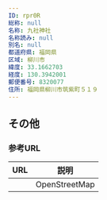 ```yaml
---
ID: rpr0R
総称: null
名称: 九社神社
名称読み: null
別名: null
都道府県: 福岡県
区域: 柳川市
緯度: 33.1662703
経度: 130.3942001
郵便番号: 8320077
住所: 福岡県柳川市筑紫町５１９
---
```


## その他

### 参考URL

| URL | 説明          |
| --- | ------------- |
|     | OpenStreetMap |
